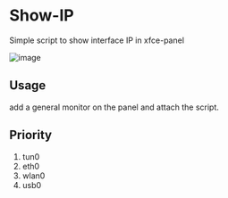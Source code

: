 # Show-IP
Simple script to show interface IP in xfce-panel
   
![image](https://user-images.githubusercontent.com/43073766/154344150-b5444e44-1306-4fc0-bea1-2bfe99a2445a.png)

## Usage
add a general monitor on the panel and attach the script.

## Priority
1. tun0
2. eth0
3. wlan0
4. usb0
